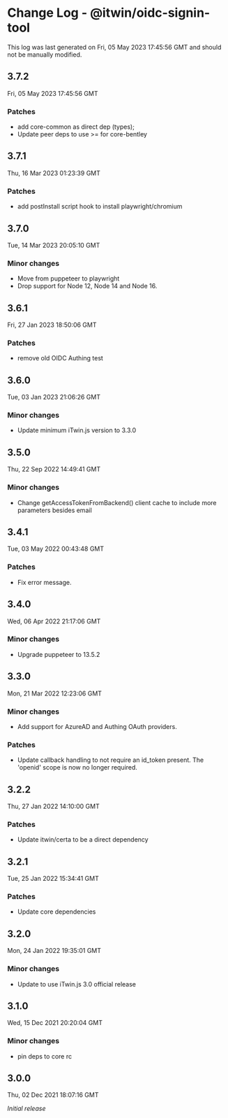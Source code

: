 # Change Log - @itwin/oidc-signin-tool

This log was last generated on Fri, 05 May 2023 17:45:56 GMT and should not be manually modified.

## 3.7.2
Fri, 05 May 2023 17:45:56 GMT

### Patches

- add core-common as direct dep (types);
- Update peer deps to use >= for core-bentley

## 3.7.1
Thu, 16 Mar 2023 01:23:39 GMT

### Patches

- add postInstall script hook to install playwright/chromium

## 3.7.0
Tue, 14 Mar 2023 20:05:10 GMT

### Minor changes

- Move from puppeteer to playwright
- Drop support for Node 12, Node 14 and Node 16.

## 3.6.1
Fri, 27 Jan 2023 18:50:06 GMT

### Patches

- remove old OIDC Authing test

## 3.6.0
Tue, 03 Jan 2023 21:06:26 GMT

### Minor changes

- Update minimum iTwin.js version to 3.3.0

## 3.5.0
Thu, 22 Sep 2022 14:49:41 GMT

### Minor changes

- Change getAccessTokenFromBackend() client cache to include more parameters besides email

## 3.4.1
Tue, 03 May 2022 00:43:48 GMT

### Patches

- Fix error message.

## 3.4.0
Wed, 06 Apr 2022 21:17:06 GMT

### Minor changes

- Upgrade puppeteer to 13.5.2

## 3.3.0
Mon, 21 Mar 2022 12:23:06 GMT

### Minor changes

- Add support for AzureAD and Authing OAuth providers.

### Patches

- Update callback handling to not require an id_token present. The 'openid' scope is now no longer required.

## 3.2.2
Thu, 27 Jan 2022 14:10:00 GMT

### Patches

- Update itwin/certa to be a direct dependency

## 3.2.1
Tue, 25 Jan 2022 15:34:41 GMT

### Patches

- Update core dependencies

## 3.2.0
Mon, 24 Jan 2022 19:35:01 GMT

### Minor changes

- Update to use iTwin.js 3.0 official release

## 3.1.0
Wed, 15 Dec 2021 20:20:04 GMT

### Minor changes

- pin deps to core rc

## 3.0.0
Thu, 02 Dec 2021 18:07:16 GMT

_Initial release_

